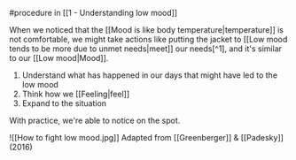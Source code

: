 #procedure in [[1 - Understanding low mood]]

When we noticed that the [[Mood is like body temperature|temperature]] is not comfortable, we might take actions like putting the jacket to [[Low mood tends to be more due to unmet needs|meet]] our needs[^1], and it's similar to our [[Low mood|Mood]].

1. Understand what has happened in our days that might have led to the low mood
2. Think how we [[Feeling|feel]]
3. Expand to the situation

With practice, we're able to notice on the spot.

![[How to fight low mood.jpg]]
Adapted from [[Greenberger]] & [[Padesky]] (2016)
